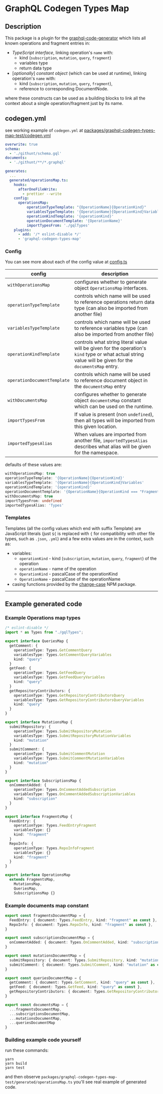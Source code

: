 # GraphQL Codegen Types Map

## Description

This package is a plugin for the [graphql-code-generator](https://graphql-code-generator.com/) which lists all known operations and fragment entries in:
- _TypeScript interface_, linking operation's `name` with:
  - kind (`subscription`, `mutation`, `query`, `fragment`)
  - variables type
  - return data type
- [_optionally_] _constant object_ (which can be used at runtime), linking operation's `name` with:
  - kind (`subscription`, `mutation`, `query`, `fragment`),
  - reference to corresponding DocumentNode.

where these constructs can be used as a building blocks to link all the context about a single operation/fragment just by its name.

## codegen.yml

see working example of `codegen.yml` at [packages/graphql-codegen-types-map-test/codegen.yml](https://github.com/lukaskl/graphql-codegen-types-map/blob/master/packages/graphql-codegen-types-map-test/codegen.yml)

```yml
overwrite: true
schema:
  - './githunt/schema.gql'
documents:
  - './githunt/**/*.graphql'

generates:
  ...
  generated/operationsMap.ts:
    hooks:
      afterOneFileWrite:
        - prettier --write
    config:
      operationsMap:
          operationTypeTemplate: "{OperationName}{OperationKind}"
          variablesTypeTemplate: '{OperationName}{OperationKind}Variables'
          operationKindTemplate: '{operationKind}'
          operationDocumentTemplate: '{OperationName}'
          importTypesFrom: './gqlTypes'
    plugins:
      - add: '/* eslint-disable */'
      - 'graphql-codegen-types-map'
```

### Config

You can see more about each of the config value at [config.ts](https://github.com/lukaskl/graphql-codegen-types-map/blob/master/packages/graphql-codegen-types-map/src/plugin/printer/config.ts)

| config                      | description                                                                                                                                              |
|-----------------------------|----------------------------------------------------------------------------------------------------------------------------------------------------------|
| `withOperationsMap`         | configures whether to generate object `OperationsMap` interfaces.                                                                                        |
| `operationTypeTemplate`     | controls which name will be used to reference operations return data type (can also be imported from another file)                                       |
| `variablesTypeTemplate`     | controls which name will be used to reference variables type (can also be imported from another file)                                                    |
| `operationKindTemplate`     | controls what string literal value will be given for the operation's `kind` type or what actual string value will be given for the `documentsMap` entry. |
| `operationDocumentTemplate` | controls which name will be used to reference document object in the `documentsMap` entry                                                                |
| `withDocumentsMap`          | configures whether to generate object `documentsMap` constant which can be used on the runtime.                                                          |
| `importTypesFrom`           | If value is present (non `undefined`), then all types will be imported from this given location.                                                         |
| `importedTypesAlias`        | When values are imported from another file, `importedTypesAlias` describes what alias will be given for the namespace.                                   |


defaults of these values are:

```ts
withOperationsMap: true
operationTypeTemplate: '{OperationName}{OperationKind}'
variablesTypeTemplate: '{OperationName}{OperationKind}Variables'
operationKindTemplate: '{operationKind}'
operationDocumentTemplate: '{OperationName}{OperationKind === "Fragment" ? "FragmentDoc" : "Document"}'
withDocumentsMap: true
importTypesFrom: undefined
importedTypesAlias: 'Types'
```

### Templates

Templates (all the config values which end with suffix Template) are JavaScript literals (just `${` is replaced with `{` for compatibility with other file types, such as `.json`, `.yml`) and a few extra values are in the context, such as:
 - variables:
   - `operationKind` - kind (`subscription`, `mutation`, `query`, `fragment`) of the operation
   - `operationName` - name of the operation
   - `OperationKind` - pascalCase of the operationKind
   - `OperationName` - pascalCase of the operationName
 - casing functions provided by the [change-case](https://www.npmjs.com/package/change-case) NPM package.


---

## Example generated code

### Example Operations map types

```ts
/* eslint-disable */
import * as Types from "./gqlTypes";

export interface QueriesMap {
  getComment: {
    operationType: Types.GetCommentQuery
    variablesType: Types.GetCommentQueryVariables
    kind: "query"
  }
  getFeed: {
    operationType: Types.GetFeedQuery
    variablesType: Types.GetFeedQueryVariables
    kind: "query"
  }
  getRepositoryContributors: {
    operationType: Types.GetRepositoryContributorsQuery
    variablesType: Types.GetRepositoryContributorsQueryVariables
    kind: "query"
  }
}

export interface MutationsMap {
  submitRepository: {
    operationType: Types.SubmitRepositoryMutation
    variablesType: Types.SubmitRepositoryMutationVariables
    kind: "mutation"
  }
  submitComment: {
    operationType: Types.SubmitCommentMutation
    variablesType: Types.SubmitCommentMutationVariables
    kind: "mutation"
  }
}

export interface SubscriptionsMap {
  onCommentAdded: {
    operationType: Types.OnCommentAddedSubscription
    variablesType: Types.OnCommentAddedSubscriptionVariables
    kind: "subscription"
  }
}

export interface FragmentsMap {
  FeedEntry: {
    operationType: Types.FeedEntryFragment
    variablesType: {}
    kind: "fragment"
  }
  RepoInfo: {
    operationType: Types.RepoInfoFragment
    variablesType: {}
    kind: "fragment"
  }
}

export interface OperationsMap
  extends FragmentsMap,
    MutationsMap,
    QueriesMap,
    SubscriptionsMap {}
```

### Example documents map constant

```ts
export const fragmentsDocumentMap = {
  FeedEntry: { document: Types.FeedEntry, kind: "fragment" as const },
  RepoInfo: { document: Types.RepoInfo, kind: "fragment" as const },
}

export const subscriptionsDocumentMap = {
  onCommentAdded: { document: Types.OnCommentAdded, kind: "subscription" as const }
}

export const mutationsDocumentMap = {
  submitRepository: { document: Types.SubmitRepository, kind: "mutation" as const },
  submitComment: { document: Types.SubmitComment, kind: "mutation" as const },
}

export const queriesDocumentMap = {
  getComment: { document: Types.GetComment, kind: "query" as const },
  getFeed: { document: Types.GetFeed, kind: "query" as const },
  getRepositoryContributors: { document: Types.GetRepositoryContributors, kind: "query" as const }
}

export const documentsMap = {
  ...fragmentsDocumentMap,
  ...subscriptionsDocumentMap,
  ...mutationsDocumentMap,
  ...queriesDocumentMap
}
```

### Building example code yourself

run these commands:

```
yarn
yarn build
yarn test
```

and then observe `packages/graphql-codegen-types-map-test/generated/operationsMap.ts`
you'll see real example of generated code.